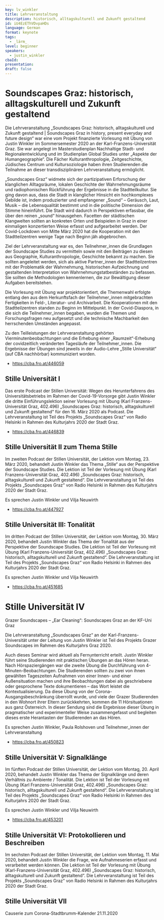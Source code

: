 ```yaml
---
key: lv_winkler
title: Lehrveranstaltung
description: historisch, alltagskulturell und Zukunft gestaltend
id: iU4EzEThVDvpaHDs
language: German
format: keynote
tags:
  - _lärm_
level: beginner
speakers:
  - justin_winkler
cbaId: 
presentation: 
draft: false
---
```

# Soundscapes Graz: historisch, alltagskulturell und Zukunft gestaltend

Die Lehrveranstaltung „Soundscapes Graz: historisch, alltagskulturell und Zukunft gestaltend | Soundscapes Graz in history, present everyday and future design“ war eine vom Projekt finanzierte Vorlesung mit Übung von Justin Winkler im Sommersemester 2020 an der Karl-Franzens-Universität Graz. Sie war angelegt im Masterstudienplan Nachhaltige Stadt- und Regionalentwicklung und im Studienplan Global Studies unter „Aspekte der Humangeographie“. Die Fächer Kulturanthropologie, Zeitgeschichte, Jüdisches Centrum und Kultursoziologie haben ihren Studierenden die Teilnahme an dieser transdisziplinären Lehrveranstaltung ermöglicht.

„Soundscapes Graz“ widmete sich der partizipativen Erforschung der klanglichen Alltagsräume, lokalen Geschichte der Wahrnehmungsräume und radiophonischen Rückführung der Ergebnisse in die Stadtteil­kultur. Sie ging davon aus, dass die Stadt in klanglicher Hinsicht ein hochkomplexes Gebilde ist, indem produzierter und empfangener „Sound“ – Geräusch, Laut, Musik –  die Lebensqualität bestimmt und in die politische Dimension der Stimme hineinführt. Die Stadt wird dadurch in Perspektiven erfassbar, die über den reinen „sound“ hinausgehen. Facetten der städtischen Klangwelten sollten an konkreten Orten und Beispielen in Graz in einer einmaligen konzertierten Weise erfasst und aufgearbeitet werden. Der Covid-Lockdown von Mitte März 2020 hat die Kooperation mit den Stadtteilzentren wenige Tage nach Beginn jäh abgebrochen.

Ziel der Lehrveranstaltung war es, den Teilnehmer_innen die Grundlagen der Soundscape Studies zu vermitteln sowie mit den Beiträgen zu diesen aus Geographie, Kulturanthropologie, Geschichte bekannt zu machen. Sie sollten angeleitet werden, sich als aktive Partner_innen der Stadtteilzentren mit der Problematik der Wahrnehmung, historischen Aufzeichnung und gestaltenden Interpretation von Wahrnehmungstatbeständen zu befassen. Sie sollten die Methodologien kennenlernen, die zur Bewältigung dieser Aufgaben bereitstehen.

Die Vorlesung mit Übung war projektorientiert, die Themenwahl erfolgte entlang den aus dem Herkunftsfach der Teilnehmer_innen mitgebrachten Fertigkeiten in Feld-, Literatur- und Archivarbeit. Die Kooperationen mit den Stadtteilzentren standen zu Beginn im Mittelpunkt. In der Covid-Diaspora, in die sich die Teilnehmer_innen begaben, wurden die Themen und Forschungsfragen neu aufgesetzt und die technische Machbarkeit den herrschenden Umständen angepasst.

Zu den Teilleistungen der Lehrveranstaltung gehörten Vierminutenbeobachtungen und die Erhebung einer „Raumzeit“-Erhebung der covidzeitlich veränderten Tagesläufe der Teilnehmer_innen. Die Ergebnisse der Übungen sind jeweils in der Audio-Lehre „Stille Universität“ (auf CBA nachhörbar) kommuniziert worden.

- https://cba.fro.at/446059

## Stille Universität I

Das erste Podcast der Stillen Universität: Wegen des Herunterfahrens des Universitätsbetriebs im Rahmen der Covid-19-Vorsorge gibt Justin Winkler die dritte Einführungslektion seiner Vorlesung mit Übung (Karl Franzens-Universität Graz, 402.496) „Soundscapes Graz: historisch, alltagskulturell und Zukunft gestaltend“ für den 16. März 2020 als Podcast. Die Lehrveranstaltung ist Teil des Projekts „Soundscapes Graz“ von Radio Helsinki in Rahmen des Kulturjahrs 2020 der Stadt Graz.

- https://cba.fro.at/446839

## Stille Universität II zum Thema Stille

Im zweiten Podcast der Stillen Universität, der Lektion vom Montag, 23. März 2020, behandelt Justin Winkler das Thema „Stille“ aus der Perspektive der Soundscape Studies. Die Lektion ist Teil der Vorlesung mit Übung (Karl Franzens-Universität Graz, 402.496) „Soundscapes Graz: historisch, alltagskulturell und Zukunft gestaltend“. Die Lehrveranstaltung ist Teil des Projekts „Soundscapes Graz“ von Radio Helsinki in Rahmen des Kulturjahrs 2020 der Stadt Graz.

Es sprechen Justin Winkler und Vilja Neuwirth

- https://cba.fro.at/447927

## Stille Universität III: Tonalität

Im dritten Podcast der Stillen Universität, der Lektion vom Montag, 30. März 2020, behandelt Justin Winkler das Thema der Tonalität aus der Perspektive der Soundscape Studies. Die Lektion ist Teil der Vorlesung mit Übung (Karl Franzens-Universität Graz, 402.496) „Soundscapes Graz: historisch, alltagskulturell und Zukunft gestaltend“. Die Lehrveranstaltung ist Teil des Projekts „Soundscapes Graz“ von Radio Helsinki in Rahmen des Kulturjahrs 2020 der Stadt Graz.

Es sprechen Justin Winkler und Vilja Neuwirth

- https://cba.fro.at/451685

# Stille Universität IV
Grazer Soundscapes – „Ear Cleaning“: Soundscapes Graz an der KF-Uni Graz

Die Lehrveranstaltung „Soundscapes Graz“ an der Karl-Franzens-Universität unter der Leitung von Justin Winkler ist Teil des Projekts Grazer Soundscapes im Rahmen des Kulturjahrs Graz 2020.

Auch dieses Seminar wird aktuell als Fernunterricht erteilt. Justin Winkler führt seine Studierenden mit praktischen Übungen an das Hören heran. Nach Hörspaziergängen war die zweite Übung die Durchführung von 4-Minuten-Beobachtungen. Die Studierenden sollten zu zwei von ihnen gewählten Tageszeiten Aufnahmen von einer Innen- und einer Außensituation machen und ihre Beobachtungen dabei als geschriebene oder gesprochene Texte dokumentieren – das Wort leistet die Kontextualisierung. Da diese Übung von der Corona-Ausgangsbeschränkung überrollt wurde, und viele der Grazer Studierenden in den Wohnort ihrer Eltern zurückkehrten, kommen die 11 Hörsituationen aus ganz Österreich.
In dieser Sendung sind die Ergebnisse dieser Übung in pragmatischer und experimenteller Weise zusammengefasst und begleiten dieses erste Herantasten der Studierenden an das Hören.

Es sprechen Justin Winkler, Paula Rolshoven und Teilnehmer_innen der Lehrveranstaltung

- https://cba.fro.at/450823

## Stille Universität V: Signalklänge

Im fünften Podcast der Stillen Universität, der Lektion vom Montag, 20. April 2020, behandelt Justin Winkler das Thema der Signalklänge und deren Verhältnis zu Ambiente / Tonalität. Die Lektion ist Teil der Vorlesung mit Übung (Karl Franzens-Universität Graz, 402.496) „Soundscapes Graz: historisch, alltagskulturell und Zukunft gestaltend“. Die Lehrveranstaltung ist Teil des Projekts „Soundscapes Graz“ von Radio Helsinki in Rahmen des Kulturjahrs 2020 der Stadt Graz.

Es sprechen Justin Winkler und Vilja Neuwirth

- https://cba.fro.at/453201

## Stille Universität VI: Protokollieren und Beschreiben

Im sechsten Podcast der Stillen Universität, der Lektion vom Montag, 11. Mai 2020, behandelt Justin Winkler die Frage, wie Aufnahmeserien erfasst und verarbeitet werden können. Die Lektion ist Teil der Vorlesung mit Übung (Karl-Franzens-Universität Graz, 402.496) „Soundscapes Graz: historisch, alltagskulturell und Zukunft gestaltend“. Die Lehrveranstaltung ist Teil des Projekts „Soundscapes Graz“ von Radio Helsinki in Rahmen des Kulturjahrs 2020 der Stadt Graz.

## Stille Universität VII

Causerie zum Corona-Stadtbrumm-Kalender 21.11.2020

